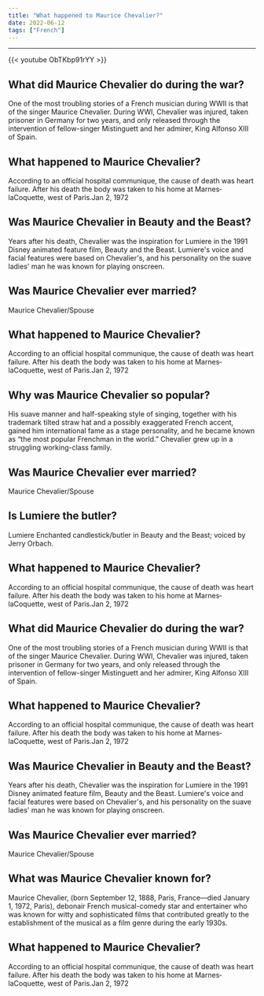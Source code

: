 ```yaml
---
title: "What happened to Maurice Chevalier?"
date: 2022-06-12
tags: ["French"]
---
```


---
{{< youtube ObTKbp91rYY >}}
## What did Maurice Chevalier do during the war?
One of the most troubling stories of a French musician during WWII is that of the singer Maurice Chevalier. During WWI, Chevalier was injured, taken prisoner in Germany for two years, and only released through the intervention of fellow-singer Mistinguett and her admirer, King Alfonso XIII of Spain.

## What happened to Maurice Chevalier?
According to an official hospital communique, the cause of death was heart failure. After his death the body was taken to his home at Marnes‐laCoquette, west of Paris.Jan 2, 1972

## Was Maurice Chevalier in Beauty and the Beast?
Years after his death, Chevalier was the inspiration for Lumiere in the 1991 Disney animated feature film, Beauty and the Beast. Lumiere's voice and facial features were based on Chevalier's, and his personality on the suave ladies' man he was known for playing onscreen.

## Was Maurice Chevalier ever married?
Maurice Chevalier/Spouse

## What happened to Maurice Chevalier?
According to an official hospital communique, the cause of death was heart failure. After his death the body was taken to his home at Marnes‐laCoquette, west of Paris.Jan 2, 1972

## Why was Maurice Chevalier so popular?
His suave manner and half-speaking style of singing, together with his trademark tilted straw hat and a possibly exaggerated French accent, gained him international fame as a stage personality, and he became known as “the most popular Frenchman in the world.” Chevalier grew up in a struggling working-class family.

## Was Maurice Chevalier ever married?
Maurice Chevalier/Spouse

## Is Lumiere the butler?
Lumiere Enchanted candlestick/butler in Beauty and the Beast; voiced by Jerry Orbach.

## What happened to Maurice Chevalier?
According to an official hospital communique, the cause of death was heart failure. After his death the body was taken to his home at Marnes‐laCoquette, west of Paris.Jan 2, 1972

## What did Maurice Chevalier do during the war?
One of the most troubling stories of a French musician during WWII is that of the singer Maurice Chevalier. During WWI, Chevalier was injured, taken prisoner in Germany for two years, and only released through the intervention of fellow-singer Mistinguett and her admirer, King Alfonso XIII of Spain.

## What happened to Maurice Chevalier?
According to an official hospital communique, the cause of death was heart failure. After his death the body was taken to his home at Marnes‐laCoquette, west of Paris.Jan 2, 1972

## Was Maurice Chevalier in Beauty and the Beast?
Years after his death, Chevalier was the inspiration for Lumiere in the 1991 Disney animated feature film, Beauty and the Beast. Lumiere's voice and facial features were based on Chevalier's, and his personality on the suave ladies' man he was known for playing onscreen.

## Was Maurice Chevalier ever married?
Maurice Chevalier/Spouse

## What was Maurice Chevalier known for?
Maurice Chevalier, (born September 12, 1888, Paris, France—died January 1, 1972, Paris), debonair French musical-comedy star and entertainer who was known for witty and sophisticated films that contributed greatly to the establishment of the musical as a film genre during the early 1930s.

## What happened to Maurice Chevalier?
According to an official hospital communique, the cause of death was heart failure. After his death the body was taken to his home at Marnes‐laCoquette, west of Paris.Jan 2, 1972

